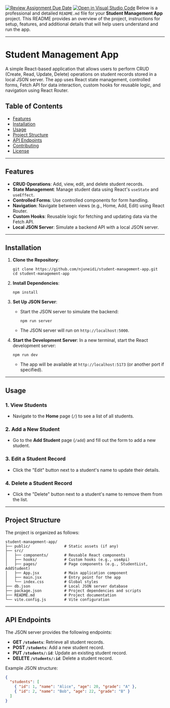 [![Review Assignment Due Date](https://classroom.github.com/assets/deadline-readme-button-22041afd0340ce965d47ae6ef1cefeee28c7c493a6346c4f15d667ab976d596c.svg)](https://classroom.github.com/a/pwM4Ru9N)
[![Open in Visual Studio Code](https://classroom.github.com/assets/open-in-vscode-2e0aaae1b6195c2367325f4f02e2d04e9abb55f0b24a779b69b11b9e10269abc.svg)](https://classroom.github.com/online_ide?assignment_repo_id=19133734&assignment_repo_type=AssignmentRepo)
Below is a professional and detailed `README.md` file for your **Student Management App** project. This README provides an overview of the project, instructions for setup, features, and additional details that will help users understand and run the app.

---

# Student Management App

A simple React-based application that allows users to perform CRUD (Create, Read, Update, Delete) operations on student records stored in a local JSON server. The app uses React state management, controlled forms, Fetch API for data interaction, custom hooks for reusable logic, and navigation using React Router.

##  Table of Contents

- [Features](#features)
- [Installation](#installation)
- [Usage](#usage)
- [Project Structure](#project-structure)
- [API Endpoints](#api-endpoints)
- [Contributing](#contributing)
- [License](#license)

---

##  Features

- **CRUD Operations**: Add, view, edit, and delete student records.
- **State Management**: Manage student data using React's `useState` and `useEffect`.
- **Controlled Forms**: Use controlled components for form handling.
- **Navigation**: Navigate between views (e.g., Home, Add, Edit) using React Router.
- **Custom Hooks**: Reusable logic for fetching and updating data via the Fetch API.
- **Local JSON Server**: Simulate a backend API with a local JSON server.

---



## Installation

1. **Clone the Repository**:
   ```
   git clone https://github.com/njuneidi/student-management-app.git
   cd student-management-app
   ```

2. **Install Dependencies**:
   ```
   npm install
   ```

3. **Set Up JSON Server**:
   - Start the JSON server to simulate the backend:
     ```
     npm run server
     ```
   - The JSON server will run on `http://localhost:5000`.

4. **Start the Development Server**:
   In a new terminal, start the React development server:
   ```
   npm run dev
   ```
   - The app will be available at `http://localhost:5173` (or another port if specified).

---

##  Usage

### 1. View Students
- Navigate to the **Home** page (`/`) to see a list of all students.

### 2. Add a New Student
- Go to the **Add Student** page (`/add`) and fill out the form to add a new student.

### 3. Edit a Student Record
- Click the "Edit" button next to a student's name to update their details.

### 4. Delete a Student Record
- Click the "Delete" button next to a student's name to remove them from the list.

---

##  Project Structure

The project is organized as follows:

```
student-management-app/
├── public/               # Static assets (if any)
├── src/
│   ├── components/       # Reusable React components
│   ├── hooks/            # Custom hooks (e.g., useApi)
│   ├── pages/            # Page components (e.g., StudentList, AddStudent)
│   ├── App.jsx           # Main application component
│   ├── main.jsx          # Entry point for the app
│   └── index.css         # Global styles
├── db.json               # Local JSON server database
├── package.json          # Project dependencies and scripts
├── README.md             # Project documentation
└── vite.config.js        # Vite configuration
```

---

##  API Endpoints

The JSON server provides the following endpoints:

- **GET `/students`**: Retrieve all student records.
- **POST `/students`**: Add a new student record.
- **PUT `/students/:id`**: Update an existing student record.
- **DELETE `/students/:id`**: Delete a student record.

Example JSON structure:
```json
{
  "students": [
    { "id": 1, "name": "Alice", "age": 20, "grade": "A" },
    { "id": 2, "name": "Bob", "age": 22, "grade": "B" }
  ]
}
```



